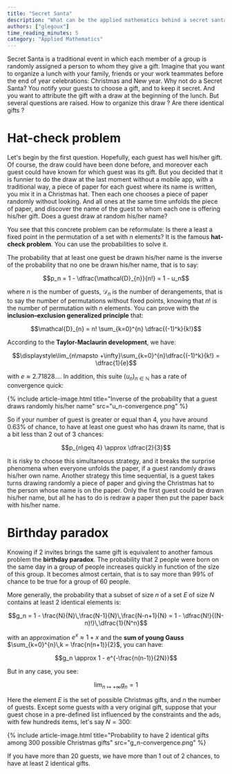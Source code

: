 ```yaml
---
title: "Secret Santa"
description: "What can be the applied mathematics behind a secret santa?"
authors: ["glegoux"]
time_reading_minutes: 5
category: "Applied Mathematics"
---
```


Secret Santa is a traditional event in which each member of a group is randomly
assigned a person to whom they give a gift. Imagine that you want to organize a 
lunch with your family, friends or your work teammates before the end of year 
celebrations: Christmas and New year. Why not do a Secret Santa? You notify your
guests to choose a gift, and to keep it secret. And you want to attribute the gift 
with a draw at the beginning of the lunch. But several questions are raised. 
How to organize this draw ? Are there identical gifts ?

# Hat-check problem

Let's begin by the first question. Hopefully, each guest has well his/her gift. 
Of course, the draw could have been done before, and moreover each guest could have 
known for which guest was its gift. But you decided that it is funnier to do the draw 
at the last moment without a mobile app, with a traditional way, a piece of 
paper for each guest where its name is written, you mix it in a Christmas hat.
Then each one chooses a piece of paper randomly without looking. And all ones 
at the same time unfolds the piece of paper, and discover the name of the guest
to whom each one is offering his/her gift. Does a guest draw at random his/her name?

You see that this concrete problem can be reformulate: Is there a least a fixed point
in the permutation of a set with $n$ elements? It is the famous **hat-check problem**.
You can use the probabilities to solve it.

The probability that at least one guest be drawn his/her name is the inverse of
the probability that no one be drawn his/her name, that is to say:

$$p_n =  1 - \dfrac{\mathcal{D}_{n}}{n!} = 1 - u_n$$

where $n$ is the number of guests, $\mathcal{D}_{n}$ is the number of derangements, 
that is to say the number of permutations without fixed points, knowing that $n!$
is the number of permutation with $n$ elements. You can prove with the **inclusion–exclusion 
generalized principle** that:

$$\mathcal{D}_{n} = n! \sum_{k=0}^{n} \dfrac{(-1)^k}{k!}$$

According to the **Taylor-Maclaurin development**, we have: 

$$\displaystyle\lim_{n\mapsto +\infty}\sum_{k=0}^{n}\dfrac{(-1)^k}{k!} = \dfrac{1}{e}$$

with $e \approx 2.71828...$. In addition, 
this suite $(u_n)_{n\in \mathbb{N}}$ has a rate of convergence quick:

{% include article-image.html
title="Inverse of the probability that a guest draws randomly his/her name"
src="u_n-convergence.png"
%}

So if your number of guest is greater or equal than 4, you have around $0.63\%$ of chance, 
to have at least one guest who has drawn its name, that is a bit less than 2 out of 3 chances:

$$p_{n\geq 4} \approx \dfrac{2}{3}$$

It is risky to choose this simultaneous strategy, and it breaks the surprise phenomena 
when everyone unfolds the paper, if a guest randomly draws his/her own name. Another 
strategy this time sequential, is a guest takes turns drawing randomly a piece of
paper and giving the Christmas hat to the person whose name is on the paper. Only
the first guest could be drawn his/her name, but all he has to do is redraw a paper 
then put the paper back with his/her name.

# Birthday paradox

Knowing if 2 invites brings the same gift is equivalent to another famous problem
the **birthday paradox**. The probability that 2 people were born on the same day
in a group of people increases quickly in function of the size of this group. It
becomes almost certain, that is to say more than $99\%$ of chance to be true for 
a group of 60 people. 

More generally, the probability that a subset of size $n$ of a set $E$ of size $N$
contains at least 2 identical elements is:

$$g_n = 1 - \frac{N}{N}\,\frac{N-1}{N}\,\frac{N-n+1}{N} = 1 - \dfrac{N!}{(N-n)!}\,\dfrac{1}{N^n}$$

with an approximation $e^{x} \approx 1 +x$ and the **sum of young Gauss** 
$\sum_{k=0}^{n}\,k = \frac{n(n+1)}{2}$, you can have:

$$g_n \approx 1 - e^{-\frac{n(n-1)}{2N}}$$

But in any case, you see:  

$$\lim_{n\mapsto +\infty}g_n = 1$$  

Here the element $E$ is the set of possible Christmas gifts, and $n$ the number of guests. 
Except some guests with a very original gift, suppose that your guest chose in a 
pre-defined list influenced by the constraints and the ads, with few hundreds items, 
let's say $N=300$:

{% include article-image.html
title="Probability to have 2 identical gifts among 300 possible Christmas gifts" 
src="g_n-convergence.png"
%}

If you have more than 20 guests, we have more than 1 out of 2 chances, to have
at least 2 identical gifts.
